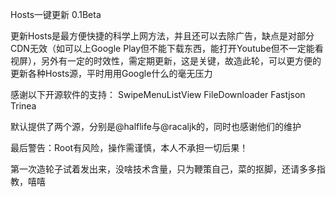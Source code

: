 Hosts一键更新 0.1Beta

更新Hosts是最方便快捷的科学上网方法，并且还可以去除广告，缺点是对部分CDN无效（如可以上Google Play但不能下载东西，能打开Youtube但不一定能看视屏），另外有一定的时效性，需定期更新，这是关键，故造此轮，可以更方便的更新各种Hosts源，平时用用Google什么的毫无压力

感谢以下开源软件的支持：
SwipeMenuListView FileDownloader Fastjson Trinea

默认提供了两个源，分别是@halflife与@racaljk的，同时也感谢他们的维护

最后警告：Root有风险，操作需谨慎，本人不承担一切后果！

第一次造轮子试着发出来，没啥技术含量，只为鞭策自己，菜的抠脚，还请多多指教，嘻嘻
